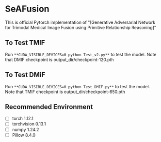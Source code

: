 

#  SeAFusion

This is official Pytorch implementation of "[Generative Adversarial Network for Trimodal Medical Image Fusion using Primitive Relationship Reasoning]"

## To Test TMIF

Run ```**CUDA_VISIBLE_DEVICES=0 python Test_v2.py**``` to test the model. Note that DMIF checkpoint is output_dir/checkpoint-120.pth

## To Test DMiF

Run ```**CUDA_VISIBLE_DEVICES=0 python Test_DMIF.py**``` to test the model. Note that TMIF checkpoint is output_dir/checkpoint-650.pth

## Recommended Environment

 - [ ] torch  1.12.1
 - [ ] torchvision 0.13.1
 - [ ] numpy 1.24.2
 - [ ] Pillow  8.4.0
